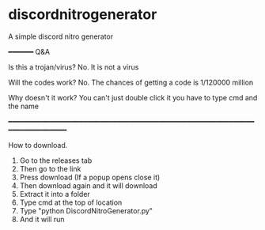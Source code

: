 # discordnitrogenerator
A simple discord nitro generator

━━━━━━
Q&A

Is this a trojan/virus?
No. It is not a virus

Will the codes work?
No. The chances of getting a code is 1/120000 million 

Why doesn't it work?
You can't just double click it you have to type cmd and the name


━━━━━━━━━━━━━━━━━━━━━━━━━━━━━━━━━━━━━━━━━━━━━━━━━━━━━━━━━━━━━━━━━━━━━━━━━

How to download.

1. Go to the releases tab
2. Then go to the link
3. Press download (If a popup opens close it)
4. Then download again and it will download
5. Extract it into a folder
6. Type cmd at the top of location
7. Type "python DiscordNitroGenerator.py"
8. And it will run
